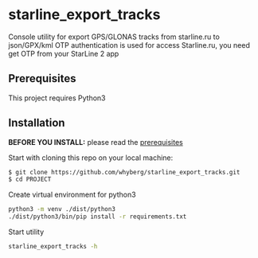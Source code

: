 # starline_export_tracks
Console utility for export GPS/GLONAS tracks from starline.ru to json/GPX/kml
OTP authentication is used for access Starline.ru, you need get OTP from your StarLine 2 app

##  Prerequisites
This project requires Python3

## Installation

**BEFORE YOU INSTALL:** please read the [prerequisites](#prerequisites)

Start with cloning this repo on your local machine:

```sh
$ git clone https://github.com/whyberg/starline_export_tracks.git
$ cd PROJECT
```

Create virtual environment for python3

```sh
python3 -m venv ./dist/python3
./dist/python3/bin/pip install -r requirements.txt
```

Start utility

```sh
starline_export_tracks -h
```

